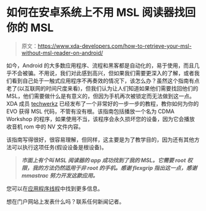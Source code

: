 # 如何在安卓系统上不用 MSL 阅读器找回你的 MSL

> 原文：<https://www.xda-developers.com/how-to-retrieve-your-msl-without-msl-reader-on-android/>

如今，Android 的大多数应用程序、流程和黑客都是自动化的，易于使用，而且几乎不会被骗。不用说，我们对此感到高兴，但如果我们需要更深入的了解，或者我们看到自己处于一触式应用程序不再奏效的情况下，该怎么办？虽然这个指南有点老了(以互联网的时间尺度来看)，但我们认为让人们知道如果他们需要找回他们的 MSL，他们需要做什么是有意义的，但因为手机再次被锁定而无法做到这一点。XDA 成员 [techwerkz](http://forum.xda-developers.com/member.php?u=901599) 已经发布了一个非常好的一步一步的教程，教你如何为你的 EVO 获得 MSL 代码，不管有没有根。该指南包括播放一个名为 CDMA Workshop 的程序，如果使用不当，该程序会永久损坏您的设备，因为它会播放收音机 rom 中的 NV 文件内容。

该指南写得很好，很容易理解，但同样，这主要是为了教学目的，因为还有其他方法可以执行这项任务(假设设备是根设备)。

> ***市面上有个叫 MSL 阅读器的 app 成功找到了我的 MSL。它需要 root 权限，我的方法仍然适用于非 root 的手机。感谢 flexgrip 指出这一点，感谢 mmastrac 努力开发这款应用。***

您可以在[应用程序线程](http://forum.xda-developers.com/showthread.php?t=697487)中找到更多信息。

想在门户网站上发表什么吗？联系任何新闻记者。